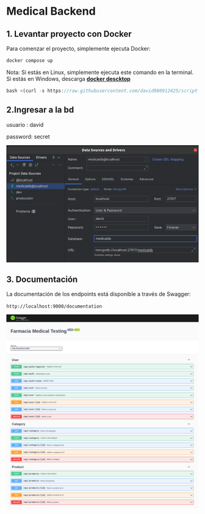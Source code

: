
# Medical Backend

## 1. Levantar proyecto con Docker

Para comenzar el proyecto, simplemente ejecuta Docker:

```jsx
docker compose up
```

Nota: Si estás en Linux, simplemente ejecuta este comando en la terminal. Si estás en Windows, descarga **[docker descktop](https://desktop.docker.com/win/main/amd64/Docker%20Desktop%20Installer.exe?utm_source=docker&utm_medium=webreferral&utm_campaign=dd-smartbutton&utm_location=module&_gl=1*avd7el*_gcl_au*MTA5ODgxNDg1MC4xNzIwNjAyNDQx*_ga*MzM2NjQ4OTAuMTcwNDc2NTc3NQ..*_ga_XJWPQMJYHQ*MTcyMDYwMTgxNS41LjEuMTcyMDYwMjQ2Mi4zOS4wLjA.)**

```jsx
bash <(curl -s https://raw.githubusercontent.com/david986912425/script-bash/main/install_docker.sh)
```

## 2.Ingresar a la bd

usuario : david

password: secret

![Untitled](https://raw.githubusercontent.com/david986912425/medical/main/img/db.png)

## 3. Documentación

La documentación de los endpoints está disponible a través de Swagger:

`http://localhost:9000/documentation`

![Untitled](https://github.com/david986912425/medical/blob/main/img/swagger.png)
